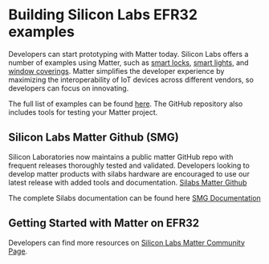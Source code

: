 # Building Silicon Labs EFR32 examples

Developers can start prototyping with Matter today. Silicon Labs offers a number
of examples using Matter, such as
[smart locks](https://github.com/project-chip/connectedhomeip/tree/master/examples/lock-app/efr32),
[smart lights](https://github.com/project-chip/connectedhomeip/tree/master/examples/lighting-app/efr32),
and
[window coverings](https://github.com/project-chip/connectedhomeip/tree/master/examples/window-app/efr32).
Matter simplifies the developer experience by maximizing the interoperability of
IoT devices across different vendors, so developers can focus on innovating.

The full list of examples can be found
[here](https://github.com/project-chip/connectedhomeip/tree/master/examples).
The GitHub repository also includes tools for testing your Matter project.

## Silicon Labs Matter Github (SMG)

Silicon Laboratories now maintains a public matter GitHub repo with frequent
releases thoroughly tested and validated. Developers looking to develop matter
products with silabs hardware are encouraged to use our latest release with 
added tools and documentation.
[Silabs Matter Github](https://github.com/SiliconLabs/matter/releases)

The complete Silabs documentation can be found here
[SMG Documentation](https://github.com/SiliconLabs/matter#readme)

## Getting Started with Matter on EFR32

Developers can find more resources on
[Silicon Labs Matter Community Page](https://community.silabs.com/s/article/connected-home-over-ip-chip-faq?language=en_US).
